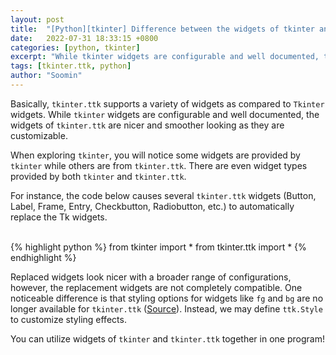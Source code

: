 ```yaml
---
layout: post
title:  "[Python][tkinter] Difference between the widgets of tkinter and tkinter.ttk"
date:   2022-07-31 18:33:15 +0800
categories: [python, tkinter]
excerpt: "While tkinter widgets are configurable and well documented, the widgets of tkinter.ttk are nicer and smoother looking as they are customizable."
tags: [tkinter.ttk, python]
author: "Soomin"
---
```


Basically, `tkinter.ttk` supports a variety of widgets as compared to `Tkinter` widgets. While `tkinter` widgets are configurable and well documented, the widgets of `tkinter.ttk` are nicer and smoother looking as they are customizable. 

When exploring `tkinter`, you will notice some widgets are provided by `tkinter` while others are from `tkinter.ttk`. There are even widget types provided by both `tkinter` and `tkinter.ttk`.

For instance, the code below causes several `tkinter.ttk` widgets (Button, Label, Frame, Entry, Checkbutton, Radiobutton, etc.) to automatically replace the Tk widgets.


<br>
{% highlight python %}
from tkinter import *
from tkinter.ttk import *
{% endhighlight %}

Replaced widgets look nicer with a broader range of configurations, however, the replacement widgets are not completely compatible. One noticeable difference is that styling options for widgets like `fg` and `bg` are no longer available for `tkinter.ttk` ([Source](https://docs.python.org/3/library/tkinter.ttk.html#using-ttk)). Instead, we may define `ttk.Style` to customize styling effects. 

You can utilize widgets of `tkinter` and `tkinter.ttk` together in one program!